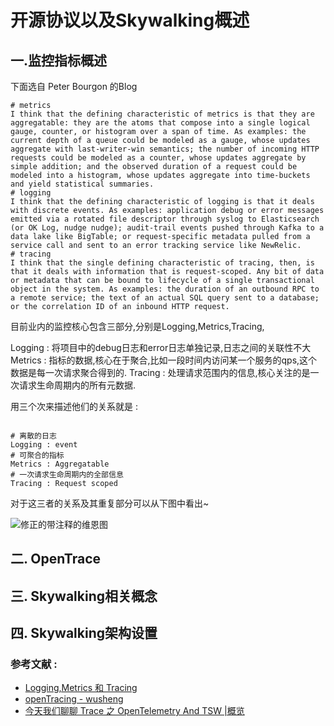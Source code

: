 # 开源协议以及Skywalking概述
## 一.监控指标概述

下面选自 Peter Bourgon 的Blog

```text
# metrics
I think that the defining characteristic of metrics is that they are aggregatable: they are the atoms that compose into a single logical gauge, counter, or histogram over a span of time. As examples: the current depth of a queue could be modeled as a gauge, whose updates aggregate with last-writer-win semantics; the number of incoming HTTP requests could be modeled as a counter, whose updates aggregate by simple addition; and the observed duration of a request could be modeled into a histogram, whose updates aggregate into time-buckets and yield statistical summaries.
# logging
I think that the defining characteristic of logging is that it deals with discrete events. As examples: application debug or error messages emitted via a rotated file descriptor through syslog to Elasticsearch (or OK Log, nudge nudge); audit-trail events pushed through Kafka to a data lake like BigTable; or request-specific metadata pulled from a service call and sent to an error tracking service like NewRelic.
# tracing
I think that the single defining characteristic of tracing, then, is that it deals with information that is request-scoped. Any bit of data or metadata that can be bound to lifecycle of a single transactional object in the system. As examples: the duration of an outbound RPC to a remote service; the text of an actual SQL query sent to a database; or the correlation ID of an inbound HTTP request.
```

目前业内的监控核心包含三部分,分别是Logging,Metrics,Tracing,

Logging : 将项目中的debug日志和error日志单独记录,日志之间的关联性不大
		Metrics : 指标的数据,核心在于聚合,比如一段时间内访问某一个服务的qps,这个数据是每一次请求聚合得到的.
		Tracing : 处理请求范围内的信息,核心关注的是一次请求生命周期内的所有元数据.

用三个次来描述他们的关系就是 : 

```

# 离散的日志
Logging : event
# 可聚合的指标
Metrics : Aggregatable
# 一次请求生命周期内的全部信息
Tracing : Request scoped
```

对于这三者的关系及其重复部分可以从下图中看出~

![修正的带注释的维恩图](http://peter.bourgon.org/img/instrumentation/02.png)

## 二. OpenTrace 



## 三. Skywalking相关概念



## 四. Skywalking架构设置



### 参考文献 : 

- [Logging,Metrics 和 Tracing](http://peter.bourgon.org/blog/2017/02/21/metrics-tracing-and-logging.html)
- [openTracing - wusheng](https://wu-sheng.gitbooks.io/opentracing-io/content/)
- [今天我们聊聊 Trace 之 OpenTelemetry And TSW |概览](https://mp.weixin.qq.com/s?__biz=MzAxMTQ2NTA1Mg==&mid=2247487700&idx=1&sn=91dd1840afd849790cac0e118ec6b221&chksm=9b41e8e7ac3661f179e488f7705cb212a99cb262e7aa1570f923a87de22911f937d656ad6792&scene=21#wechat_redirect)